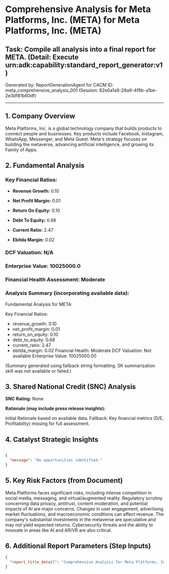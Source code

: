 # Comprehensive Analysis for Meta Platforms, Inc. (META) for Meta Platforms, Inc. (META)

## Task: Compile all analysis into a final report for META. (Detail: Execute urn:adk:capability:standard_report_generator:v1)

Generated by: ReportGenerationAgent for CACM ID: meta_comprehensive_analysis_001 (Session: 82e0a1a9-28a9-4f9b-a1be-2e3df81b60df)

---

## 1. Company Overview

Meta Platforms, Inc. is a global technology company that builds products to connect people and businesses. Key products include Facebook, Instagram, WhatsApp, Messenger, and Meta Quest. Meta's strategy focuses on building the metaverse, advancing artificial intelligence, and growing its Family of Apps.


## 2. Fundamental Analysis

### Key Financial Ratios:

- **Revenue Growth:** 0.10

- **Net Profit Margin:** 0.01

- **Return On Equity:** 0.10

- **Debt To Equity:** 0.68

- **Current Ratio:** 2.47

- **Ebitda Margin:** 0.02


### DCF Valuation: N/A

### Enterprise Value: 10025000.0

### Financial Health Assessment: Moderate


### Analysis Summary (incorporating available data):

Fundamental Analysis for META:

Key Financial Ratios:
  - revenue_growth: 0.10
  - net_profit_margin: 0.01
  - return_on_equity: 0.10
  - debt_to_equity: 0.68
  - current_ratio: 2.47
  - ebitda_margin: 0.02
Financial Health: Moderate
DCF Valuation: Not available
Enterprise Value: 10025000.00

(Summary generated using fallback string formatting. SK summarization skill was not available or failed.)


## 3. Shared National Credit (SNC) Analysis

**SNC Rating:** None


**Rationale (may include press release insights):**

Initial Rationale based on available data. Fallback: Key financial metrics (D/E, Profitability) missing for full assessment.


## 4. Catalyst Strategic Insights

```json

{
  "message": "No opportunities identified."
}

```


## 5. Key Risk Factors (from Document)

Meta Platforms faces significant risks, including intense competition in social media, messaging, and virtual/augmented reality. Regulatory scrutiny concerning data privacy, antitrust, content moderation, and potential impacts of AI are major concerns. Changes in user engagement, advertising market fluctuations, and macroeconomic conditions can affect revenue. The company's substantial investments in the metaverse are speculative and may not yield expected returns. Cybersecurity threats and the ability to innovate in areas like AI and AR/VR are also critical.


## 6. Additional Report Parameters (Step Inputs)

```json
{
  "report_title_detail": "Comprehensive Analysis for Meta Platforms, Inc. (META)"
}
```